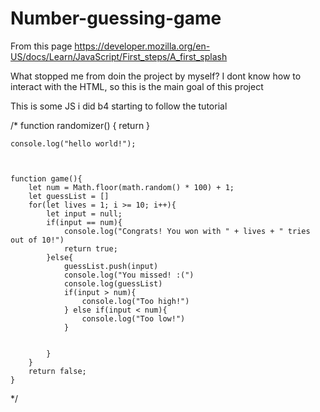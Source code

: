 # Number-guessing-game
From this page https://developer.mozilla.org/en-US/docs/Learn/JavaScript/First_steps/A_first_splash


What stopped me from doin the project by myself? I dont know how to interact with the HTML, so this is the main goal of this project

This is some JS i did b4 starting to follow the tutorial

/*
    function randomizer() {
        return 
    }


    console.log("hello world!");



    function game(){
        let num = Math.floor(math.random() * 100) + 1;
        let guessList = []
        for(let lives = 1; i >= 10; i++){
            let input = null;
            if(input == num){
                console.log("Congrats! You won with " + lives + " tries out of 10!")
                return true;
            }else{
                guessList.push(input)
                console.log("You missed! :(")
                console.log(guessList)
                if(input > num){
                    console.log("Too high!")
                } else if(input < num){
                    console.log("Too low!")
                }


            }
        }
        return false;
    }

*/

